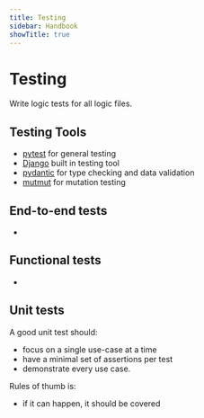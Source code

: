 ```yaml
---
title: Testing
sidebar: Handbook
showTitle: true
---
```


# Testing

Write logic tests for all logic files.

## Testing Tools

- [pytest](https://docs.pytest.org/en/7.4.x/) for general testing
- [Django](https://docs.djangoproject.com/en/3.1/topics/testing/) built in testing tool
- [pydantic](https://docs.pydantic.dev/latest/) for type checking and data validation
- [mutmut](https://mutmut.readthedocs.io/en/latest/) for mutation testing


## End-to-end tests
*


## Functional tests
* 


## Unit tests

A good unit test should:
* focus on a single use-case at a time
* have a minimal set of assertions per test
* demonstrate every use case. 
  
Rules of thumb is: 
* if it can happen, it should be covered





